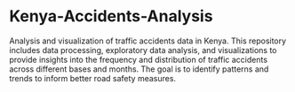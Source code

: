 # Kenya-Accidents-Analysis
Analysis and visualization of traffic accidents data in Kenya. This repository includes data processing, exploratory data analysis, and visualizations to provide insights into the frequency and distribution of traffic accidents across different bases and months. The goal is to identify patterns and trends to inform better road safety measures.
